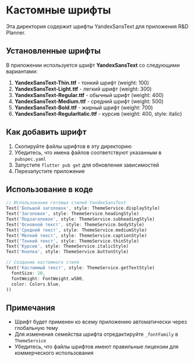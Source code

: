 # Кастомные шрифты

Эта директория содержит шрифты YandexSansText для приложения R&D Planner.

## Установленные шрифты

В приложении используется шрифт **YandexSansText** со следующими вариантами:

1. **YandexSansText-Thin.ttf** - тонкий шрифт (weight: 100)
2. **YandexSansText-Light.ttf** - легкий шрифт (weight: 300)
3. **YandexSansText-Regular.ttf** - обычный шрифт (weight: 400)
4. **YandexSansText-Medium.ttf** - средний шрифт (weight: 500)
5. **YandexSansText-Bold.ttf** - жирный шрифт (weight: 700)
6. **YandexSansText-RegularItalic.ttf** - курсив (weight: 400, style: italic)

## Как добавить шрифт

1. Скопируйте файлы шрифтов в эту директорию
2. Убедитесь, что имена файлов соответствуют указанным в `pubspec.yaml`
3. Запустите `flutter pub get` для обновления зависимостей
4. Перезапустите приложение

## Использование в коде

```dart
// Использование готовых стилей YandexSansText
Text('Большой заголовок', style: ThemeService.displayStyle)
Text('Заголовок', style: ThemeService.headingStyle)
Text('Подзаголовок', style: ThemeService.subheadingStyle)
Text('Основной текст', style: ThemeService.bodyStyle)
Text('Средний текст', style: ThemeService.mediumStyle)
Text('Мелкий текст', style: ThemeService.captionStyle)
Text('Тонкий текст', style: ThemeService.thinStyle)
Text('Курсив', style: ThemeService.italicStyle)
Text('Кнопка', style: ThemeService.buttonStyle)

// Создание кастомного стиля
Text('Кастомный текст', style: ThemeService.getTextStyle(
  fontSize: 20,
  fontWeight: FontWeight.w500,
  color: Colors.blue,
))
```

## Примечания

- Шрифт будет применен ко всему приложению автоматически через глобальную тему
- Для изменения семейства шрифта отредактируйте `_fontFamily` в `ThemeService`
- Убедитесь, что файлы шрифтов имеют правильные лицензии для коммерческого использования
